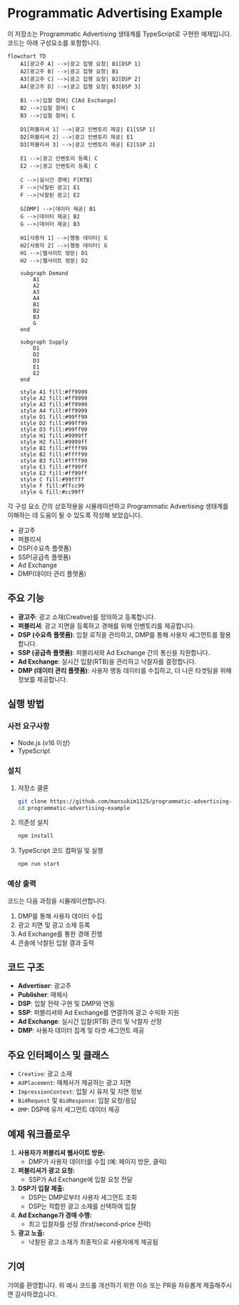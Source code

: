 # Programmatic Advertising Example

이 저장소는 Programmatic Advertising 생태계를 TypeScript로 구현한 예제입니다. 코드는 아래 구성요소를 포함합니다.

```mermaid
flowchart TD
    A1[광고주 A] -->|광고 집행 요청| B1[DSP 1]
    A2[광고주 B] -->|광고 집행 요청| B1
    A3[광고주 C] -->|광고 집행 요청| B2[DSP 2]
    A4[광고주 D] -->|광고 집행 요청| B3[DSP 3]
    
    B1 -->|입찰 참여| C[Ad Exchange]
    B2 -->|입찰 참여| C
    B3 -->|입찰 참여| C
    
    D1[퍼블리셔 1] -->|광고 인벤토리 제공| E1[SSP 1]
    D2[퍼블리셔 2] -->|광고 인벤토리 제공| E1
    D3[퍼블리셔 3] -->|광고 인벤토리 제공| E2[SSP 2]
    
    E1 -->|광고 인벤토리 등록| C
    E2 -->|광고 인벤토리 등록| C
    
    C -->|실시간 경매| F[RTB]
    F -->|낙찰된 광고| E1
    F -->|낙찰된 광고| E2
    
    G[DMP] -->|데이터 제공| B1
    G -->|데이터 제공| B2
    G -->|데이터 제공| B3
    
    H1[사용자 1] -->|행동 데이터| G
    H2[사용자 2] -->|행동 데이터| G
    H1 -->|웹사이트 방문| D1
    H2 -->|웹사이트 방문| D2
    
    subgraph Demand
        A1
        A2
        A3
        A4
        B1
        B2
        B3
        G
    end
    
    subgraph Supply
        D1
        D2
        D3
        E1
        E2
    end
    
    style A1 fill:#ff9999
    style A2 fill:#ff9999
    style A3 fill:#ff9999
    style A4 fill:#ff9999
    style D1 fill:#99ff99
    style D2 fill:#99ff99
    style D3 fill:#99ff99
    style H1 fill:#9999ff
    style H2 fill:#9999ff
    style B1 fill:#ffff99
    style B2 fill:#ffff99
    style B3 fill:#ffff99
    style E1 fill:#ff99ff
    style E2 fill:#ff99ff
    style C fill:#99ffff
    style F fill:#ffcc99
    style G fill:#cc99ff
```

각 구성 요소 간의 상호작용을 시뮬레이션하고 Programmatic Advertising 생태계를 이해하는 데 도움이 될 수 있도록 작성해 보았습니다.

- 광고주
- 퍼블리셔
- DSP(수요측 플랫폼)
- SSP(공급측 플랫폼)
- Ad Exchange
- DMP(데이터 관리 플랫폼)

## 주요 기능

- **광고주**: 광고 소재(Creative)를 정의하고 등록합니다.
- **퍼블리셔**: 광고 지면을 등록하고 경매를 위해 인벤토리를 제공합니다.
- **DSP (수요측 플랫폼)**: 입찰 로직을 관리하고, DMP를 통해 사용자 세그먼트를 활용합니다.
- **SSP (공급측 플랫폼)**: 퍼블리셔와 Ad Exchange 간의 통신을 지원합니다.
- **Ad Exchange**: 실시간 입찰(RTB)을 관리하고 낙찰자를 결정합니다.
- **DMP (데이터 관리 플랫폼)**: 사용자 행동 데이터를 수집하고, 더 나은 타겟팅을 위해 정보를 제공합니다.

## 실행 방법

### 사전 요구사항

- Node.js (v16 이상)
- TypeScript

### 설치

1. 저장소 클론
   ```bash
   git clone https://github.com/mansukim1125/programmatic-advertising-example.git
   cd programmatic-advertising-example
   ```

2. 의존성 설치
   ```bash
   npm install
   ```

3. TypeScript 코드 컴파일 및 실행
   ```bash
   npm run start
   ```

### 예상 출력

코드는 다음 과정을 시뮬레이션합니다.

1. DMP를 통해 사용자 데이터 수집
2. 광고 지면 및 광고 소재 등록
3. Ad Exchange를 통한 경매 진행
4. 콘솔에 낙찰된 입찰 결과 출력

## 코드 구조

- **Advertiser**: 광고주
- **Publisher**: 매체사
- **DSP**: 입찰 전략 구현 및 DMP와 연동
- **SSP**: 퍼블리셔와 Ad Exchange를 연결하여 광고 수익화 지원
- **Ad Exchange**: 실시간 입찰(RTB) 관리 및 낙찰자 선정
- **DMP**: 사용자 데이터 집계 및 타겟 세그먼트 제공

## 주요 인터페이스 및 클래스

- `Creative`: 광고 소재
- `AdPlacement`: 매체사가 제공하는 광고 지면
- `ImpressionContext`: 입찰 시 유저 및 지면 정보
- `BidRequest` 및 `BidResponse`: 입찰 요청/응답
- `DMP`: DSP에 유저 세그먼트 데이터 제공

## 예제 워크플로우

1. **사용자가 퍼블리셔 웹사이트 방문:**
    - DMP가 사용자 데이터를 수집 (예: 페이지 방문, 클릭)
2. **퍼블리셔가 광고 요청:**
    - SSP가 Ad Exchange에 입찰 요청 전달
3. **DSP가 입찰 제출:**
    - DSP는 DMP로부터 사용자 세그먼트 조회
    - DSP는 적합한 광고 소재를 선택하여 입찰
4. **Ad Exchange가 경매 수행:**
    - 최고 입찰자를 선정 (first/second-price 전략)
5. **광고 노출:**
    - 낙찰된 광고 소재가 최종적으로 사용자에게 제공됨

## 기여

기여를 환영합니다. 위 예시 코드를 개선하기 위한 이슈 또는 PR을 자유롭게 제출해주시면 감사하겠습니다.
